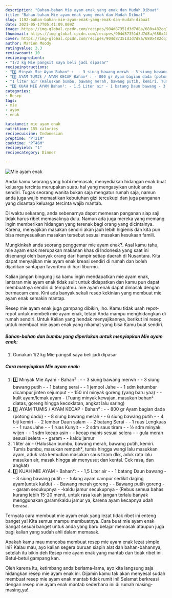 ```yaml
---
description: "Bahan-bahan Mie ayam enak yang enak dan Mudah Dibuat"
title: "Bahan-bahan Mie ayam enak yang enak dan Mudah Dibuat"
slug: 1192-bahan-bahan-mie-ayam-enak-yang-enak-dan-mudah-dibuat
date: 2021-05-17T05:41:09.009Z
image: https://img-global.cpcdn.com/recipes/904d87351d3d7d8a/680x482cq70/mie-ayam-enak-foto-resep-utama.jpg
thumbnail: https://img-global.cpcdn.com/recipes/904d87351d3d7d8a/680x482cq70/mie-ayam-enak-foto-resep-utama.jpg
cover: https://img-global.cpcdn.com/recipes/904d87351d3d7d8a/680x482cq70/mie-ayam-enak-foto-resep-utama.jpg
author: Marion Moody
ratingvalue: 3.3
reviewcount: 10
recipeingredient:
- "1/2 kg Mie pangsit saya beli jadi dipasar"
recipeinstructions:
- "1️⃣ Minyak Mie Ayam Bahan² :  - 3 siung bawang merwh - 3 siung bawang putih - 1 batang serai - 1 jempol Jahe - 1 sdm ketumbar dicampur jinten sejumput - 150 ml minyak goreng (yang baru yaa) - kulit ayam/lemak ayam (Tuang minyak kewajan, masukan bahan² diatas, goreng hingga kecoklatan, angkat lalu saring)"
- "2️⃣ AYAM TUMIS / AYAM KECAP Bahan² : - 800 gr Ayam bagian dada (potong dadu) - 8 siung bawang merah - 6 siung bawang putih - 4 biji kemiri - 2 lembar Daun salam - 2 batang Serai - 1 ruas Lengkuas - 1 ruas Jahe - 1 ruas Kunyit - 2 sdm saus tiram - ½ sdm minyak wijen  - 1 sdm kecap asin - kecap manis sesuai selera - gula merah sesuai selera - garam - kaldu jamur"
- "1 liter air (Haluskan bumbu, bawang merah, bawang putih, kemiri. Tumis bumbu, masukan rempah², tumis hingga wangi lalu masukkan ayam, aduk rata kemudian masukan saus tiram dkk, aduk rata lalu masukan air, masak hingga air menyusut dan kental. Cek rasa, dan angkat)"
- "3️⃣ KUAH MIE AYAM Bahan²: - 1,5 Liter air - 1 batang Daun bawang - 3 siung bawang putih - tulang ayam campur sedikit daging ayam(untuk kaldu) - Bawang merah goreng  - Bawang putih goreng - garam secukupnya -kaldu jamur secukupnya (Rebus semua bahas kurang lebih 15-20 menit, untuk rasa kuah jangan terlalu banyak menggunakan garam/kaldu jamur ya, karena ayam kecapnya udah berasa."
categories:
- Resep
tags:
- mie
- ayam
- enak

katakunci: mie ayam enak 
nutrition: 155 calories
recipecuisine: Indonesian
preptime: "PT21M"
cooktime: "PT46M"
recipeyield: "1"
recipecategory: Dinner

---
```



![Mie ayam enak](https://img-global.cpcdn.com/recipes/904d87351d3d7d8a/680x482cq70/mie-ayam-enak-foto-resep-utama.jpg)

Andai kamu seorang yang hobi memasak, menyediakan hidangan enak buat keluarga tercinta merupakan suatu hal yang mengasyikan untuk anda sendiri. Tugas seorang  wanita bukan saja mengatur rumah saja, namun anda juga wajib memastikan kebutuhan gizi tercukupi dan juga panganan yang disantap keluarga tercinta wajib mantab.

Di waktu  sekarang, anda sebenarnya dapat memesan panganan siap saji tidak harus ribet memasaknya dulu. Namun ada juga mereka yang memang ingin memberikan hidangan yang terenak bagi orang yang dicintainya. Karena, menyajikan masakan sendiri akan jauh lebih higienis dan kita pun bisa menyesuaikan masakan tersebut sesuai masakan kesukaan famili. 



Mungkinkah anda seorang penggemar mie ayam enak?. Asal kamu tahu, mie ayam enak merupakan makanan khas di Indonesia yang saat ini disenangi oleh banyak orang dari hampir setiap daerah di Nusantara. Kita dapat menyajikan mie ayam enak kreasi sendiri di rumah dan boleh dijadikan santapan favoritmu di hari liburmu.

Kalian jangan bingung jika kamu ingin mendapatkan mie ayam enak, lantaran mie ayam enak tidak sulit untuk didapatkan dan kamu pun dapat membuatnya sendiri di tempatmu. mie ayam enak dapat dimasak dengan bermacam cara. Kini ada banyak sekali resep kekinian yang membuat mie ayam enak semakin mantap.

Resep mie ayam enak juga gampang dibikin, lho. Kamu tidak usah repot-repot untuk membeli mie ayam enak, tetapi Anda mampu menghidangkan di rumah sendiri. Untuk Kalian yang hendak menyajikannya, berikut ini resep untuk membuat mie ayam enak yang nikamat yang bisa Kamu buat sendiri.

<!--inarticleads1-->

##### Bahan-bahan dan bumbu yang diperlukan untuk menyiapkan Mie ayam enak:

1. Gunakan 1/2 kg Mie pangsit saya beli jadi dipasar




<!--inarticleads2-->

##### Cara menyiapkan Mie ayam enak:

1. 1️⃣ Minyak Mie Ayam - Bahan² :  - - 3 siung bawang merwh - - 3 siung bawang putih - - 1 batang serai - - 1 jempol Jahe - - 1 sdm ketumbar dicampur jinten sejumput - - 150 ml minyak goreng (yang baru yaa) - - kulit ayam/lemak ayam - (Tuang minyak kewajan, masukan bahan² diatas, goreng hingga kecoklatan, angkat lalu saring)
1. 2️⃣ AYAM TUMIS / AYAM KECAP - Bahan² : - - 800 gr Ayam bagian dada (potong dadu) - - 8 siung bawang merah - - 6 siung bawang putih - - 4 biji kemiri - - 2 lembar Daun salam - - 2 batang Serai - - 1 ruas Lengkuas - - 1 ruas Jahe - - 1 ruas Kunyit - - 2 sdm saus tiram - - ½ sdm minyak wijen  - - 1 sdm kecap asin - - kecap manis sesuai selera - - gula merah sesuai selera - - garam - - kaldu jamur
1. 1 liter air - (Haluskan bumbu, bawang merah, bawang putih, kemiri. Tumis bumbu, masukan rempah², tumis hingga wangi lalu masukkan ayam, aduk rata kemudian masukan saus tiram dkk, aduk rata lalu masukan air, masak hingga air menyusut dan kental. Cek rasa, dan angkat)
1. 3️⃣ KUAH MIE AYAM - Bahan²: - - 1,5 Liter air - - 1 batang Daun bawang - - 3 siung bawang putih - - tulang ayam campur sedikit daging ayam(untuk kaldu) - - Bawang merah goreng  - - Bawang putih goreng - - garam secukupnya - -kaldu jamur secukupnya - (Rebus semua bahas kurang lebih 15-20 menit, untuk rasa kuah jangan terlalu banyak menggunakan garam/kaldu jamur ya, karena ayam kecapnya udah berasa.




Ternyata cara membuat mie ayam enak yang lezat tidak ribet ini enteng banget ya! Kita semua mampu membuatnya. Cara buat mie ayam enak Sangat sesuai banget untuk anda yang baru belajar memasak ataupun juga bagi kalian yang sudah ahli dalam memasak.

Apakah kamu mau mencoba membuat resep mie ayam enak lezat simple ini? Kalau mau, ayo kalian segera buruan siapin alat dan bahan-bahannya, setelah itu bikin deh Resep mie ayam enak yang mantab dan tidak ribet ini. Betul-betul gampang kan. 

Oleh karena itu, ketimbang anda berlama-lama, ayo kita langsung saja hidangkan resep mie ayam enak ini. Dijamin kamu tak akan menyesal sudah membuat resep mie ayam enak mantab tidak rumit ini! Selamat berkreasi dengan resep mie ayam enak mantab sederhana ini di rumah masing-masing,ya!.

